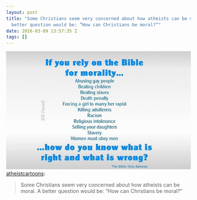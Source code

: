 ```yaml
---
layout: post
title: "Some Christians seem very concerned about how atheists can be moral. A
  better question would be: “How can Christians be moral?”"
date: 2016-03-09 13:57:35 Z
tags: []
---
```

![](/media/2016/03/140743205889.jpg)
[atheistcartoons](http://atheistcartoons.tumblr.com/post/139996618419/some-christians-seem-very-concerned-about-how):

> Some Christians seem very concerned about how atheists can be moral. A better question would be: “How can Christians be moral?”

